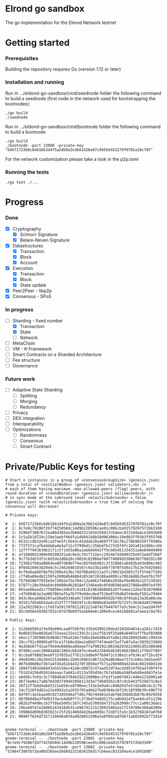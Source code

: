 # Elrond go sandbox

The go implementation for the Elrond Network testnet

# Getting started

### Prerequisites

Building the repository requires Go (version 1.12 or later)

### Installation and running

Run in .../eldond-go-sandbox/cmd/seednode folder the following command to build a seednode (first node in the network
 used for bootstrapping the bootnodes):
 
 ```
 ./go build
 ./seednode
 ```
 
Run in .../eldond-go-sandbox/cmd/bootnode folder the following command to build a bootnode:

```
./go build
./bootnode -port 23000 -private-key "b5671723b8c64b16b3d4f5a2db9a2e3b61426e87c945b5453279f0701a10c70f"
```

For the network customization please take a look in the p2p.toml

### Running the tests
```
./go test ./...
```

# Progress
### Done
- [x] Cryptography
  - [x] Schnorr Signature
  - [x] Belare-Neven Signature
- [x] Datastructures
  - [x] Transaction
  - [x] Block
  - [x] Account
- [x] Execution
  - [x] Transaction
  - [x] Block
  - [x] State update
- [x] Peer2Peer - libp2p
- [x] Consensus - SPoS

### In progress
- [ ] Sharding - fixed number
  - [x] Transaction
  - [x] State
  - [ ] Network
- [ ] MetaChain
- [ ] VM - K-Framework
- [ ] Smart Contracts on a Sharded Architecture
- [ ] Fee structure
- [ ] Governance

### Future work
- [ ] Adaptive State Sharding
  - [ ] Splitting
  - [ ] Merging 
  - [ ] Redundancy
- [ ] Privacy
- [ ] DEX integration
- [ ] Interoperability
- [ ] Optimizations
  - [ ] Randomness
  - [ ] Consensus
  - [ ] Smart Contract 

# Private/Public Keys for testing

```
# Start n instances in a group of <consensusGroupSize> (genesis.json) from a total of <initialNodes> (genesis.json) validators,<br />
# each of them having maximum -max-allowed-peers (flag) peers, with round duration of <roundDuration> (genesis.json) miliseconds<br />
# in sync mode at the subround level <elasticSubrounds> = false (genesis.json) (with <elasticSubrounds> = true time of solving the consensus will decrease)

# Private keys:

#  1: b5671723b8c64b16b3d4f5a2db9a2e3b61426e87c945b5453279f0701a10c70f
#  2: 8c7e9c79206f2bf7425050dc14d9b220596cee91c09bcbdd1579297572b63109
#  3: 52964f3887b72ea0bd385ee3b60d2321034256d17cb4eec8333d4a4ce1692b08
#  4: 2c5a2b1d724c21be3aebf46dfa1db841b8b58d063066c19e983ff03b3f955f08
#  5: 6532ccdb32e95ca3f4e5fc5b43c41dda610a469f7f18c76c278b9b559779300a
#  6: 772f371cafb44da6ade4af11c5799bd1c25bbdfb17335f4fc102a81b2d66cc04
#  7: 12ffff943b39b21f1c5f1455e06a2ab60d442ff9cb65451334551a0e84049409
#  8: a7160d033389e99198331a4c9e3c7417722ecc29246f42049335e972e4df5b0f
#  9: 9cf7b345fdf3c6d2de2d6b28cc0019c02966ef88774069d530b636f760292c00
# 10: f236b2f60ad8864ea89fd69bf74ec65f64bd82c2f310b81a8492ba93e8b6c402
# 11: 0f04b269d382944c5c246264816567c9a33b2a9bf78f075d9a17b13e7b925603
# 12: 8cf6e6aeb878ef01399e413bc7dd788a69221a37c29021bd3851f2f5fe67f203
# 13: c7f48a69e4b2159fe209bdb4608410516f28186ad498ca78b16d8b2bebfb1f0f
# 14: 7579d506ff015e5e720b2e75e784c13a4662f48b6e2038af6e902b1157239101
# 15: b7877c28e394ab4c89d80e8b2818ef1346ee8c0fdd6566a6d27088ad097e4f05
# 16: 055ae06aad2c7f8d50ecd4bd7c4145cb19636b0b0126ffa4ee1326afb3876000
# 17: c47b89db3e3ad067863af5a7b7f9e9dec0e47516e87d5d6d744e0af581a79404
# 18: 843c4bea60b629fae50a0334ba9c7284f886b90502b740c8f95ab13a36a08c0e
# 19: 92561fd546014adcd13ff7776829f1c8c0886e83eb04fb723fc3636da8f2960b
# 20: 22a3922963cc1fe57a59178f021282223a8742fb4476f7a5c5b4c2c2aa2d4f0f
# 21: 02c9d56e503857832c07d78b0d75aabb8e6c109e9cec641b8681afaee2c9a701

# Public keys:

#  1: 5126b6505a73e59a994caa8f556f8c335d4399229de42102bb4814ca261c7419
#  2: 8e0b815be8026a6732eea132e113913c12e2f5b19f25e86a8403afffbaf02088
#  3: e6ec171959063bd0d61f95a52de73d6a16e649ba5fa8b12663b092b48cc99434
#  4: 20ccf92c80065a0f9ce1f1b8e3dee1e0b9774f4eebf2af7e8fa3ac503923360d
#  5: 9a3b8e67f42aef9544e0888ea9daee77af90292c86336203d224691d55306d08
#  6: 0740bccedc28084ab811065cb618fec4ee623384b4b3d5466190d11ff6d77007
#  7: 0ccba0f98829ea9f337035a1f7b13cbd8e9ffb94f2c538e2cafb34ca7f2bcd24
#  8: d9e9596c28a3945253d46bc1b9418963c0672a26a0b40ee7372cb9ec34d1ee07
#  9: 86fbd8606e73b7a4f45a51b443270f3050aff571a29b9804d2444c081560d1dd
# 10: 2084f2493e68443a5b156ec42a8cd9072c47aa453df4acd20524792a4fd9f474
# 11: f91d24256d918144aaacfa641cd113af05d56cfb7a5b8ba5885ebd8edd43fe1e
# 12: e8d4bcfe91c3c7788d8ab3704b192229900ec3fe3f1eb6f841c440e223d401a0
# 13: 4bf7ee0e17a0b76d3837494d3950113d3e77db055b2c07c9cb443f529d73c8e3
# 14: 20f12f7bdd4ab65321eb58ce8f90eec733e3e9a4cc9d6d5d7e57d2e86c6c2c76
# 15: 34cf226f4d62a22e4993a1a2835f05a4bb2fb48304e16f2dc18f99b39c496f7d
# 16: b9f0fc3e1baa49c027205946af7d6c79b749481e5ab766356db3b878c0929558
# 17: 6670b048a3f9d93fdacb4d60ff7c2f3bd7440d5175ca8b9d2475a444cd7a129b
# 18: d82b3f4490ccb2ffbba5695c1b7c345a5709584737a263999c77cc1a09136de1
# 19: 29ba49f47e2b86b143418db31c696791215236925802ea1f219780e360a8209e
# 20: 199866d09b8385023c25f261460d4d20ae0d5bc72ddf1fa5c1b32768167a8fb0
# 21: 0098f7634d7327139848a0f6ad926051596e5a0f692adfb671ab02092b77181d


gnome-terminal -- ./bootnode -port 23000 -private-key "b5671723b8c64b16b3d4f5a2db9a2e3b61426e87c945b5453279f0701a10c70f"
gnome-terminal -- ./bootnode -port 23001 -private-key "8c7e9c79206f2bf7425050dc14d9b220596cee91c09bcbdd1579297572b63109"
gnome-terminal -- ./bootnode -port 23002 -private-key "52964f3887b72ea0bd385ee3b60d2321034256d17cb4eec8333d4a4ce1692b08"
```

